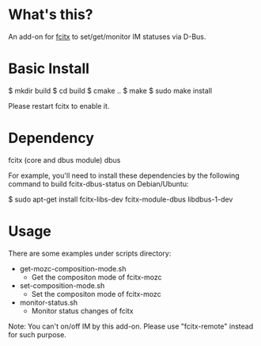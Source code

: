 What's this?
====================
An add-on for [fcitx](https://gitlab.com/fcitx/fcitx) to set/get/monitor IM
statuses via D-Bus.

Basic Install
====================
$ mkdir build
$ cd build
$ cmake ..
$ make
$ sudo make install

Please restart fcitx to enable it.

Dependency
=====================
fcitx (core and dbus module)
dbus

For example, you'll need to install these dependencies by the following command
to build fcitx-dbus-status on Debian/Ubuntu:

$ sudo apt-get install fcitx-libs-dev fcitx-module-dbus libdbus-1-dev

Usage
=====================
There are some examples under scripts directory:

  * get-mozc-composition-mode.sh
    * Get the compositon mode of fcitx-mozc
  * set-composition-mode.sh
    * Set the compositon mode of fcitx-mozc
  * monitor-status.sh
    * Monitor status changes of fcitx

Note: You can't on/off IM by this add-on. Please use "fcitx-remote" instead for
such purpose.
